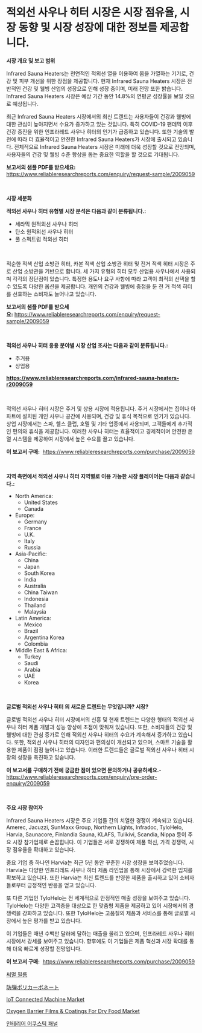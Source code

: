 <p><h1>적외선 사우나 히터 시장은 시장 점유율, 시장 동향 및 시장 성장에 대한 정보를 제공합니다.</h1></p><p><strong>시장 개요 및 보고 범위</strong></p>
<p><p>Infrared Sauna Heaters는 천연적인 적외선 열을 이용하여 몸을 가열하는 기기로, 건강 및 피부 개선을 위한 장점을 제공합니다. 현재 Infrared Sauna Heaters 시장은 전반적인 건강 및 웰빙 산업의 성장으로 인해 성장 중이며, 미래 전망 또한 밝습니다. Infrared Sauna Heaters 시장은 예상 기간 동안 14.8%의 연평균 성장률을 보일 것으로 예상됩니다.</p><p>최근 Infrared Sauna Heaters 시장에서의 최신 트렌드는 사용자들이 건강과 웰빙에 대한 관심이 높아지면서 수요가 증가하고 있는 것입니다. 특히 COVID-19 팬데믹 이후 건강 증진을 위한 인프라레드 사우나 히터의 인기가 급증하고 있습니다. 또한 기술의 발전에 따라 더 효율적이고 안전한 Infrared Sauna Heaters가 시장에 출시되고 있습니다. 전체적으로 Infrared Sauna Heaters 시장은 미래에 더욱 성장할 것으로 전망되며, 사용자들의 건강 및 웰빙 수준 향상을 돕는 중요한 역할을 할 것으로 기대됩니다.</p></p>
<p><strong>보고서의 샘플 PDF를 받으세요:</strong> <a href="https://www.reliableresearchreports.com/enquiry/request-sample/2009059">https://www.reliableresearchreports.com/enquiry/request-sample/2009059</a></p>
<p>&nbsp;</p>
<p><strong>시장 세분화</strong></p>
<p><strong>적외선 사우나 히터 유형별 시장 분석은 다음과 같이 분류됩니다.:</strong></p>
<p><ul><li>세라믹 원적외선 사우나 히터</li><li>탄소 원적외선 사우나 히터</li><li>풀 스펙트럼 적외선 히터</li></ul></p>
<p>&nbsp;</p>
<p><p>적순한 적색 산업 소방관  히터, 카본 적색 산업 소방관  히터 및 전거 적색 히터 시장은 주로 산업 소방관을 기반으로 합니다. 세 가지 유형의 히터 모두 산업용 사우나에서 사용되며 각각의 장단점이 있습니다. 특정한 용도나 요구 사항에 따라 고객이 최적의 선택을 할 수 있도록 다양한 옵션을 제공합니다. 개인의 건강과 웰빙에 중점을 둔 전 거 적색 히터를 선호하는 소비자도 늘어나고 있습니다.</p></p>
<p><strong>보고서의 샘플 PDF를 받으세요:</strong>&nbsp;<a href="https://www.reliableresearchreports.com/enquiry/request-sample/2009059">https://www.reliableresearchreports.com/enquiry/request-sample/2009059</a></p>
<p>&nbsp;</p>
<p><strong> 적외선 사우나 히터 응용 분야별 시장 산업 조사는 다음과 같이 분류됩니다.:</strong></p>
<p><ul><li>주거용</li><li>상업용</li></ul></p>
<p><strong><a href="https://www.reliableresearchreports.com/infrared-sauna-heaters-r2009059">https://www.reliableresearchreports.com/infrared-sauna-heaters-r2009059</a></strong></p>
<p>&nbsp;</p>
<p><p>적외선 사우나 히터 시장은 주거 및 상용 시장에 적용됩니다. 주거 시장에서는 집이나 아파트에 설치된 개인 사우나 공간에 사용되며, 건강 및 휴식 목적으로 인기가 있습니다. 상업 시장에서는 스파, 헬스 클럽, 호텔 및 기타 업종에서 사용되며, 고객들에게 추가적인 편의와 휴식을 제공합니다. 이러한 사우나 히터는 효율적이고 경제적이며 안전한 온열 시스템을 제공하여 시장에서 높은 수요를 끌고 있습니다.</p></p>
<p><strong>이 보고서 구매:</strong>&nbsp; <a href="https://www.reliableresearchreports.com/purchase/2009059">https://www.reliableresearchreports.com/purchase/2009059</a></p>
<p>&nbsp;</p>
<p><strong>지역 측면에서 적외선 사우나 히터 지역별로 이용 가능한 시장 플레이어는 다음과 같습니다.:</strong></p>
<p><ul>
    <li>
        North America:
        <ul>
            <li>United States</li>
            <li>Canada</li>
        </ul>
    </li>
    <li>
        Europe:
        <ul>
            <li>Germany</li>
            <li>France</li>
            <li>U.K.</li>
            <li>Italy</li>
            <li>Russia</li>
        </ul>
    </li>
    <li>
        Asia-Pacific:
        <ul>
            <li>China</li>
            <li>Japan</li>
            <li>South Korea</li>
            <li>India</li>
            <li>Australia</li>
            <li>China Taiwan</li>
            <li>Indonesia</li>
            <li>Thailand</li>
            <li>Malaysia</li>
        </ul>
    </li>
    <li>
        Latin America:
        <ul>
            <li>Mexico</li>
            <li>Brazil</li>
            <li>Argentina Korea</li>
            <li>Colombia</li>
        </ul>
    </li>
    <li>
        Middle East & Africa:
        <ul>
            <li>Turkey</li>
            <li>Saudi</li>
            <li>Arabia</li>
            <li>UAE</li>
            <li>Korea</li>
        </ul>
    </li>
    </ul></p>
<p>&nbsp;</p>
<p><strong>글로벌 적외선 사우나 히터 의 새로운 트렌드는 무엇입니까? 시장?</strong></p>
<p><p>글로벌 적외선 사우나 히터 시장에서의 신흥 및 현재 트렌드는 다양한 형태의 적외선 사우나 히터 제품 개발과 성능 향상에 초점이 맞춰져 있습니다. 또한, 소비자들의 건강 및 웰빙에 대한 관심 증가로 인해 적외선 사우나 히터의 수요가 계속해서 증가하고 있습니다. 또한, 적외선 사우나 히터의 디자인과 편의성이 개선되고 있으며, 스마트 기술을 활용한 제품이 점점 늘어나고 있습니다. 이러한 트렌드들은 글로벌 적외선 사우나 히터 시장의 성장을 촉진하고 있습니다.</p></p>
<p><strong>이 보고서를 구매하기 전에 궁금한 점이 있으면 문의하거나 공유하세요.</strong>- <a href="https://www.reliableresearchreports.com/enquiry/pre-order-enquiry/2009059">https://www.reliableresearchreports.com/enquiry/pre-order-enquiry/2009059</a></p>
<p>&nbsp;</p>
<p><strong>주요 시장 참여자</strong></p>
<p><p>Infrared Sauna Heaters 시장은 주요 기업들 간의 치열한 경쟁이 계속되고 있습니다. Amerec, Jacuzzi, SunMaxx Group, Northern Lights, Infradoc, TyloHelo, Harvia, Saunacore, Finlandia Sauna, KLAFS, Tulikivi, Scandia, Nippa 등이 주요 시장 참가업체로 손꼽힙니다. 이 기업들은 서로 경쟁하여 제품 혁신, 가격 경쟁력, 시장 점유율을 확대하고 있습니다.</p><p>중요 기업 중 하나인 Harvia는 최근 5년 동안 꾸준한 시장 성장을 보여주었습니다. Harvia는 다양한 인프라레드 사우나 히터 제품 라인업을 통해 시장에서 강력한 입지를 확보하고 있습니다. 또한 Harvia는 최신 트렌드를 반영한 제품을 출시하고 있어 소비자들로부터 긍정적인 반응을 얻고 있습니다.</p><p>또 다른 기업인 TyloHelo는 전 세계적으로 안정적인 매출 성장을 보여주고 있습니다. TyloHelo는 다양한 고객층을 대상으로 한 맞춤형 제품을 제공하고 있어 시장에서의 경쟁력을 강화하고 있습니다. 또한 TyloHelo는 고품질의 제품과 서비스를 통해 글로벌 시장에서 높은 평가를 받고 있습니다.</p><p>이 기업들은 매년 수백만 달러에 달하는 매출을 올리고 있으며, 인프라레드 사우나 히터 시장에서 강세를 보여주고 있습니다. 향후에도 이 기업들은 제품 혁신과 시장 확대를 통해 더욱 빠르게 성장할 전망입니다.</p></p>
<p><strong>이 보고서 구매:</strong>&nbsp;&nbsp;<a href="https://www.reliableresearchreports.com/purchase/2009059">https://www.reliableresearchreports.com/purchase/2009059</a></p>
<p><p><a href="https://github.com/chupp85/Market-Research-Report-List-1/blob/main/291758054371.md">써멀 필름</a></p><p><a href="https://github.com/CloydAbbott2023/Market-Research-Report-List-1/blob/main/696583456270.md">防弾ポリカーボネート</a></p><p><a href="https://github.com/nathandecarvalho/Market-Research-Report-List-3/blob/main/iot-connected-machine-market.md">IoT Connected Machine Market</a></p><p><a href="https://www.linkedin.com/pulse/oxygen-barrier-films-amp-coatings-dry-food-market-comprehensive-vgmuf">Oxygen Barrier Films & Coatings For Dry Food Market</a></p><p><a href="https://github.com/JackieFauhey9089475/Market-Research-Report-List-1/blob/main/214538954370.md">인테리어 어쿠스틱 패널</a></p></p>